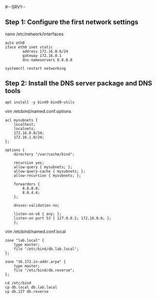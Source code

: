 ```shell

```
#--SRV1--
## Step 1: Configure the first network settings 
nano /etc/network/interfaces
```shell
auto eth0
iface eth0 inet static
        address 172.16.0.6/24
        gateway 172.16.0.1
        dns-nameservers 8.8.8.8
```
```shell
systemctl restart networking
```

## Step 2: Install the DNS server package and DNS tools
```shell
apt install -y bind9 bind9-utils
```

vim /etcbind/named.conf.options
```shell
acl mysubnets {
    localhost;
    localnets;
    172.16.0.0/24;
    172.16.1.0/24;
};
    
options {
    directory "/var/cache/bind";
    
    recursion yes;
    allow-query { mysubnets; };
    allow-query-cache { mysubnets; };
    allow-recursion { mysubnets; };
    
    forwarders {
        8.8.8.8;
        8.8.4.4;
    };
    
    dnssec-validation no;
    
    listen-on-v6 { any; };
    listen-on port 53 { 127.0.0.1; 172.16.0.6; };
    };
```

vim /etcbind/named.conf.local
```shell
zone "lab.local" {
    type master;
    file "/etc/bind/db.lab.local";
};
    
zone "16.172.in-addr.arpa" {
    type master;
    file "/etc/bind/db.reverse";
};
```
```shell
cd /etc/bind
cp db.local db.lab.local
cp db.127 db.reverse
```
